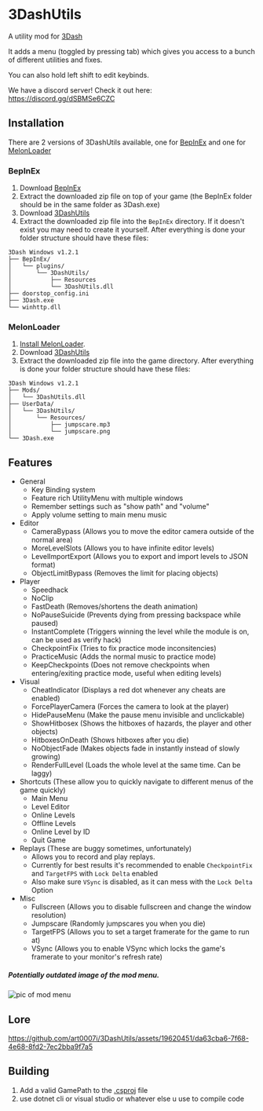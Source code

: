 # 3DashUtils

A utility mod for [3Dash](https://delugedrop.itch.io/3dash)

It adds a menu (toggled by pressing tab) which gives you access to a bunch of different utilities and fixes.

You can also hold left shift to edit keybinds.

We have a discord server! Check it out here: https://discord.gg/dSBMSe6CZC

## Installation

There are 2 versions of 3DashUtils available, one for [BepInEx](https://github.com/BepInEx/BepInEx) and one for [MelonLoader](https://melonwiki.xyz/)

### BepInEx
1. Download [BepInEx](https://github.com/BepInEx/BepInEx/releases/tag/v5.4.21)
2. Extract the downloaded zip file on top of your game (the BepInEx folder should be in the same folder as 3Dash.exe)
3. Download [3DashUtils](https://github.com/art0007i/3DashUtils/releases/latest/)
4. Extract the downloaded zip file into the `BepInEx` directory. If it doesn't exist you may need to create it yourself.
After everything is done your folder structure should have these files:
```
3Dash Windows v1.2.1
├── BepInEx/
│   └── plugins/
│       └── 3DashUtils/
│           ├── Resources
│           └── 3DashUtils.dll
├── doorstop_config.ini
├── 3Dash.exe
└── winhttp.dll
```
### MelonLoader
1. [Install MelonLoader](https://melonwiki.xyz/#/?id=automated-installation).
2. Download [3DashUtils](https://github.com/art0007i/3DashUtils/releases/latest/)
3. Extract the downloaded zip file into the game directory.
After everything is done your folder structure should have these files:
```
3Dash Windows v1.2.1
├── Mods/
│   └── 3DashUtils.dll
├── UserData/
│   └── 3DashUtils/
│       └── Resources/
│           ├── jumpscare.mp3
│           └── jumpscare.png
└── 3Dash.exe
```

## Features

- General
  - Key Binding system
  - Feature rich UtilityMenu with multiple windows
  - Remember settings such as "show path" and "volume"
  - Apply volume setting to main menu music
- Editor
  - CameraBypass (Allows you to move the editor camera outside of the normal area)
  - MoreLevelSlots (Allows you to have infinite editor levels)
  - LevelImportExport (Allows you to export and import levels to JSON format)
  - ObjectLimitBypass (Removes the limit for placing objects)
- Player
  - Speedhack
  - NoClip
  - FastDeath (Removes/shortens the death animation)
  - NoPauseSuicide (Prevents dying from pressing backspace while paused)
  - InstantComplete (Triggers winning the level while the module is on, can be used as verify hack)
  - CheckpointFix (Tries to fix practice mode inconsitencies)
  - PracticeMusic (Adds the normal music to practice mode)
  - KeepCheckpoints (Does not remove checkpoints when entering/exiting practice mode, useful when editing levels)
- Visual
  - CheatIndicator (Displays a red dot whenever any cheats are enabled)
  - ForcePlayerCamera (Forces the camera to look at the player)
  - HidePauseMenu (Make the pause menu invisible and unclickable)
  - ShowHitbosex (Shows the hitboxes of hazards, the player and other objects)
  - HitboxesOnDeath (Shows hitboxes after you die)
  - NoObjectFade (Makes objects fade in instantly instead of slowly growing)
  - RenderFullLevel (Loads the whole level at the same time. Can be laggy)
- Shortcuts (These allow you to quickly navigate to different menus of the game quickly)
  - Main Menu
  - Level Editor
  - Online Levels
  - Offline Levels
  - Online Level by ID
  - Quit Game
- Replays (These are buggy sometimes, unfortunately)
  - Allows you to record and play replays.
  - Currently for best results it's recommended to enable `CheckpointFix` and `TargetFPS` with `Lock Delta` enabled
  - Also make sure `VSync` is disabled, as it can mess with the `Lock Delta` Option
- Misc
  - Fullscreen (Allows you to disable fullscreen and change the window resolution)
  - Jumpscare (Randomly jumpscares you when you die)
  - TargetFPS (Allows you to set a target framerate for the game to run at)
  - VSync (Allows you to enable VSync which locks the game's framerate to your monitor's refresh rate) 

##### Potentially outdated image of the mod menu.
![pic of mod menu](https://github.com/art0007i/3DashUtils/assets/19620451/814305d6-3164-4b32-8391-a1313dbe806e)

## Lore

https://github.com/art0007i/3DashUtils/assets/19620451/da63cba6-7f68-4e68-8fd2-7ec2bba9f7a5

## Building

1. Add a valid GamePath to the [.csproj](https://github.com/art0007i/3DashUtils/blob/0c616d8580f95afa18ef80246eb27f41a7cc2ecd/_3DashUtils.csproj#L13) file
1. use dotnet cli or visual studio or whatever else u use to compile code
